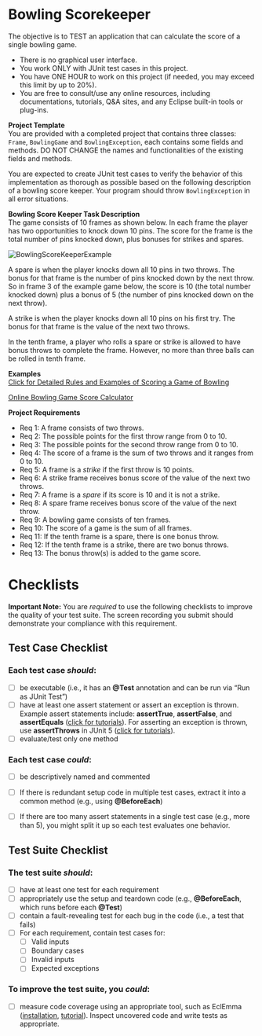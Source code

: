 Bowling Scorekeeper
===
The objective is to TEST an application that can calculate the score of a single bowling game.
- There is no graphical user interface.  
- You work ONLY with JUnit test cases in this project.
- You have ONE HOUR to work on this project (if needed, you may exceed this limit by up to 20%).
- You are free to consult/use any online resources, including documentations, tutorials, Q&A sites, and any Eclipse built-in tools or plug-ins.
 

**Project Template**  
You are provided with a completed project that contains three classes: `Frame`, `BowlingGame` and `BowlingException`, each contains some fields and methods. DO NOT CHANGE the names and functionalities of the existing fields and methods.

You are expected to create JUnit test cases to verify the behavior of this implementation as thorough as possible based on the following description of a bowling score keeper. Your program should throw `BowlingException` in all error situations. 

**Bowling Score Keeper Task Description**  
The game consists of 10 frames as shown below. In each frame the player has two opportunities to knock down 10 pins. The score for the frame is the total number of pins knocked down, plus bonuses for strikes and spares.

![BowlingScoreKeeperExample](https://github.com/largehappygroup/HW4-G1/assets/89805831/c89f11d6-012c-496f-8bf5-9c2e41ad8528)

A spare is when the player knocks down all 10 pins in two throws. The bonus for that frame is the number of pins knocked down by the next throw. So in frame 3 of the example game below, the score is 10 (the total number knocked down) plus a bonus of 5 (the number of pins knocked down on the next throw).

A strike is when the player knocks down all 10 pins on his first try. The bonus for that frame is the value of the next two throws. 

In the tenth frame, a player who rolls a spare or strike is allowed to have bonus throws to complete the frame. However, no more than three balls can be rolled in tenth frame.

**Examples**  
[Click for Detailed Rules and Examples of Scoring a Game of Bowling](https://slocums.homestead.com/gamescore.html)

[Online Bowling Game Score Calculator](https://bowlinggenius.com)

**Project Requirements**
- Req 1: A frame consists of two throws.
- Req 2: The possible points for the first throw range from 0 to 10.
- Req 3: The possible points for the second throw range from 0 to 10.
- Req 4: The score of a frame is the sum of two throws and it ranges from 0 to 10.
- Req 5: A frame is a *strike* if the first throw is 10 points.
- Req 6: A strike frame receives bonus score of the value of the next two throws.
- Req 7: A frame is a *spare* if its score is 10 and it is not a strike.
- Req 8: A spare frame receives bonus score of the value of the next throw.
- Req 9: A bowling game consists of ten frames.
- Req 10: The score of a game is the sum of all frames.
- Req 11: If the tenth frame is a spare, there is one bonus throw.
- Req 12: If the tenth frame is a strike, there are two bonus throws.
- Req 13: The bonus throw(s) is added to the game score.


# Checklists

**Important Note:** You are *required* to use the following checklists to improve the quality of your test suite. The screen recording you submit should demonstrate your compliance with this requirement.

## Test Case Checklist

### Each test case *should*:
- [ ] be executable (i.e., it has an **@Test** annotation and can be run via “Run as JUnit Test”)
- [ ] have at least one assert statement or assert an exception is thrown. Example assert statements include: **assertTrue**, **assertFalse**, and **assertEquals** ([click for tutorials](https://www.baeldung.com/junit-assertions)). For asserting an exception is thrown, use **assertThrows** in JUnit 5 ([click for tutorials](https://www.baeldung.com/junit-assert-exception)). 
- [ ]  evaluate/test only one method

### Each test case *could*:
- [ ] be descriptively named and commented
- [ ] If there is redundant setup code in multiple test cases, extract it into a common method (e.g., using **@BeforeEach**)
- [ ] If there are too many assert statements in a single test case (e.g., more than 5), you might split it up so each test evaluates one behavior.


## Test Suite Checklist

### The test suite *should*:
- [ ] have at least one test for each requirement
- [ ] appropriately use the setup and teardown code (e.g., **@BeforeEach**, which runs before each **@Test**)
- [ ] contain a fault-revealing test for each bug in the code (i.e., a test that fails)
- [ ] For each requirement, contain test cases for:
  - [ ] Valid inputs
  - [ ] Boundary cases
  - [ ] Invalid inputs
  - [ ] Expected exceptions
### To improve the test suite, you *could*:
- [ ] measure code coverage using an appropriate tool, such as EclEmma ([installation](https://www.eclemma.org/installation.html), [tutorial](https://www.eclipse.org/community/eclipse_newsletter/2015/august/article1.php)). Inspect uncovered code and write tests as appropriate.

